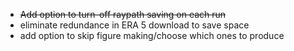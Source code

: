 - ~~Add option to turn-off raypath saving on each run~~
- eliminate redundance in ERA 5 download to save space
- add option to skip figure making/choose which ones to produce


